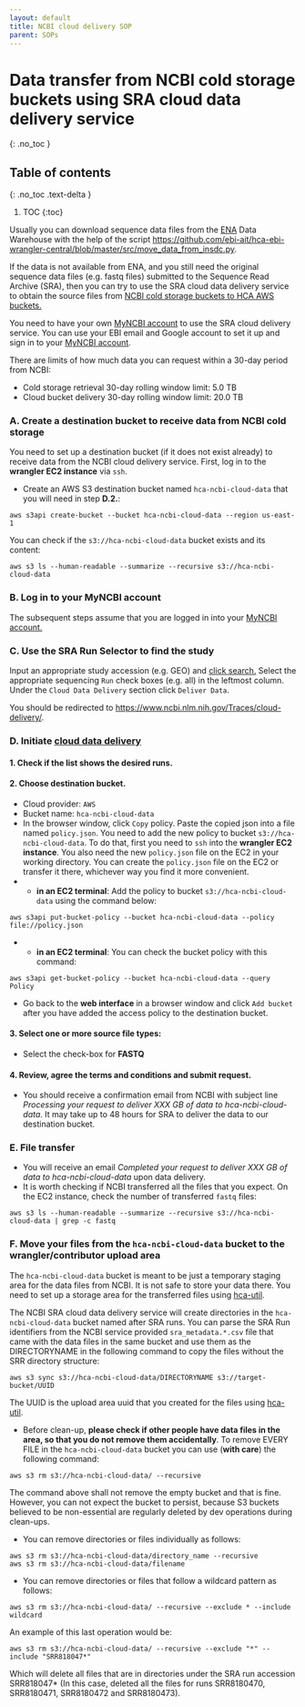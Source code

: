 ```yaml
---
layout: default
title: NCBI cloud delivery SOP
parent: SOPs
---
```

<script src="https://kit.fontawesome.com/fc66878563.js" crossorigin="anonymous"></script>

Data transfer from NCBI cold storage buckets using SRA cloud data delivery service
==================================================================================
{: .no_toc }

## Table of contents
{: .no_toc .text-delta }

1. TOC
{:toc}


Usually you can download sequence data files from the [ENA](https://www.ebi.ac.uk/ena/) Data Warehouse with the help of the script <https://github.com/ebi-ait/hca-ebi-wrangler-central/blob/master/src/move_data_from_insdc.py>.

If the data is not available from ENA, and you still need the original sequence data files (e.g. fastq files) submitted to the Sequence Read Archive (SRA), then you can try to use the SRA cloud data delivery service to obtain the source files from [NCBI cold storage buckets to HCA AWS buckets.](https://www.ncbi.nlm.nih.gov/sra/docs/data-delivery/)

You need to have your own [MyNCBI account](https://www.ncbi.nlm.nih.gov/myncbi/)
to use the SRA cloud delivery service. You can use your EBI email and Google account to set it up and sign in to your [MyNCBI account](https://www.ncbi.nlm.nih.gov/myncbi/).

There are limits of how much data you can request within a 30-day period from NCBI:
* Cold storage retrieval 30-day rolling window limit: 5.0 TB
* Cloud bucket delivery 30-day rolling window limit: 20.0 TB

### A. Create a destination bucket to receive data from NCBI cold storage

You need to set up a destination bucket (if it does not exist already) to receive data from the NCBI cloud delivery service.
First, log in to the **wrangler EC2 instance** via `ssh`.

* Create an AWS S3 destination bucket named `hca-ncbi-cloud-data` that you will need in step **D.2.**:

```
aws s3api create-bucket --bucket hca-ncbi-cloud-data --region us-east-1
```
You can check if the `s3://hca-ncbi-cloud-data` bucket exists and its content:
```
aws s3 ls --human-readable --summarize --recursive s3://hca-ncbi-cloud-data
```

### B. Log in to your MyNCBI account
The subsequent steps assume that you are logged in into your [MyNCBI account.](https://www.ncbi.nlm.nih.gov/myncbi/)
### C. Use the SRA Run Selector to find the study
Input an appropriate study accession (e.g. GEO) and [click search.](https://www.ncbi.nlm.nih.gov/Traces/study/)
Select the appropriate sequencing `Run` check boxes (e.g. all) in the leftmost column.
Under the `Cloud Data Delivery` section click `Deliver Data`.

You should be redirected to <https://www.ncbi.nlm.nih.gov/Traces/cloud-delivery/>.

### D. Initiate [cloud data delivery](https://www.ncbi.nlm.nih.gov/sra/docs/data-delivery/)

#### 1. Check if the list shows the desired runs.

#### 2. Choose destination bucket.
* Cloud provider: `AWS`
* Bucket name: `hca-ncbi-cloud-data`
* In the browser window, click `Copy` policy. Paste the copied json into a file named `policy.json`.
You need to add the new policy to bucket `s3://hca-ncbi-cloud-data`. To do that, first you need to `ssh` into the **wrangler EC2 instance**. You also need the new `policy.json` file on the EC2 in your working directory. You can create the `policy.json` file on the EC2 or transfer it there, whichever way you find it more convenient.
*
    - **in an EC2 terminal**: Add the policy to bucket `s3://hca-ncbi-cloud-data` using the command below:
```
aws s3api put-bucket-policy --bucket hca-ncbi-cloud-data --policy file://policy.json
```
*
    - **in an EC2 terminal**: You can check the bucket policy with this command:
```
aws s3api get-bucket-policy --bucket hca-ncbi-cloud-data --query Policy
```
* Go back to the **web interface** in a browser window and click `Add bucket` after you have added the access policy to the destination bucket.

#### 3. Select one or more source file types:
* Select the check-box for **FASTQ**

#### 4. Review, agree the terms and conditions and submit request.

* You should receive a confirmation email from NCBI with subject line *Processing your request to deliver XXX GB of data to hca-ncbi-cloud-data*.
    It may take up to 48 hours for SRA to deliver the data to our destination bucket. 

### E. File transfer
* You will receive an email *Completed your request to deliver XXX GB of data to hca-ncbi-cloud-data* upon data delivery.
* It is worth checking if NCBI transferred all the files that you expect. On the EC2 instance, check the number of transferred `fastq` files:

```
aws s3 ls --human-readable --summarize --recursive s3://hca-ncbi-cloud-data | grep -c fastq
```

### F. Move your files from the `hca-ncbi-cloud-data` bucket to the wrangler/contributor upload area

The `hca-ncbi-cloud-data` bucket is meant to be just a temporary staging area for the data files from NCBI. It is not safe to store your data there.
You need to set up a storage area for the transferred files using [hca-util](https://pypi.org/project/hca-util/).

The NCBI SRA cloud data delivery service will create directories in the `hca-ncbi-cloud-data` bucket named after SRA runs. You can parse the SRA Run identifiers from the NCBI service provided `sra_metadata.*.csv` file that came with the data files in the same bucket and use them as the DIRECTORYNAME in the following command to copy the files without the SRR directory structure:

```
aws s3 sync s3://hca-ncbi-cloud-data/DIRECTORYNAME s3://target-bucket/UUID
```

The UUID is the upload area uuid that you created for the files using [hca-util](https://pypi.org/project/hca-util/).

* Before clean-up, **please check if other people have data files in the area, so that you do not remove them accidentally**. To remove EVERY FILE in the `hca-ncbi-cloud-data` bucket you can use (**with care**) the following command:

```
aws s3 rm s3://hca-ncbi-cloud-data/ --recursive
```
The command above shall not remove the empty bucket and that is fine. However, you can not expect the bucket to persist, because S3 buckets believed to be non-essential are regularly deleted by dev operations during clean-ups.

* You can remove directories or files individually as follows:

```
aws s3 rm s3://hca-ncbi-cloud-data/directory_name --recursive
aws s3 rm s3://hca-ncbi-cloud-data/filename
```

* You can remove directories or files that follow a wildcard pattern as follows:

```
aws s3 rm s3://hca-ncbi-cloud-data/ --recursive --exclude * --include wildcard
```

   An example of this last operation would be:
   ```
   aws s3 rm s3://hca-ncbi-cloud-data/ --recursive --exclude "*" --include "SRR818047*"
   ```
   Which will delete all files that are in directories under the SRA run accession SRR818047* (In this case, deleted all the files for runs SRR8180470, SRR8180471, SRR8180472 and SRR8180473). 

